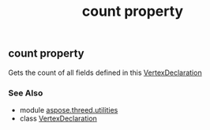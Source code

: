 ﻿---
title: count property
second_title: Aspose.3D for Python via .NET API References
description: 
type: docs
weight: 70
url: /python-net/aspose.threed.utilities/vertexdeclaration/count/
is_root: false
---

## count property


Gets the count of all fields defined in this [VertexDeclaration](/3d/python-net/aspose.threed.utilities/vertexdeclaration)

### See Also
* module [aspose.threed.utilities](../../)
* class [VertexDeclaration](/3d/python-net/aspose.threed.utilities/vertexdeclaration)
